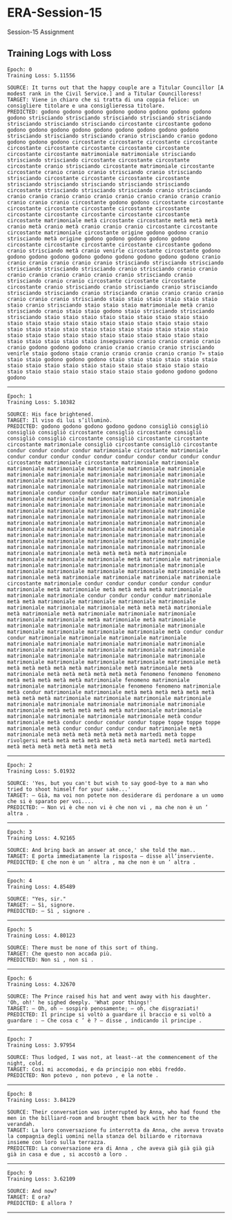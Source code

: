 # ERA-Session-15
Session-15 Assignment

## Training Logs with Loss

    Epoch: 0
    Training Loss: 5.11556

    SOURCE: It turns out that the happy couple are a Titular Councillor [A modest rank in the Civil Service.] and a Titular Councilloress!
    TARGET: Viene in chiaro che si tratta di una coppia felice: un consigliere titolare e una consiglieressa titolare.
    PREDICTED: godono godono godono godono godono godono godono godono godono strisciando strisciando strisciando strisciando strisciando strisciando strisciando strisciando circostante circostante godono godono godono godono godono godono godono godono godono godono strisciando strisciando strisciando cranio strisciando cranio godono godono godono godono circostante circostante circostante circostante circostante circostante circostante circostante circostante circostante circostante matrimoniale matrimoniale strisciando strisciando strisciando circostante circostante circostante circostante cranio strisciando circostante matrimoniale circostante circostante cranio cranio cranio strisciando cranio strisciando strisciando circostante circostante circostante circostante strisciando strisciando strisciando strisciando strisciando circostante strisciando strisciando strisciando cranio strisciando cranio cranio cranio cranio cranio cranio cranio cranio cranio cranio cranio cranio cranio circostante godono godono circostante circostante circostante circostante circostante circostante circostante circostante circostante circostante circostante circostante circostante matrimoniale metà circostante circostante metà metà metà cranio metà cranio metà cranio cranio cranio circostante circostante circostante matrimoniale circostante origine godono godono cranio strisciando metà origine godono godono godono godono godono circostante circostante circostante circostante circostante godono cranio strisciando metà cranio venirle circostante circostante godono godono godono godono godono godono godono godono godono godono cranio cranio cranio cranio cranio cranio strisciando strisciando strisciando strisciando strisciando strisciando cranio strisciando cranio cranio cranio cranio cranio cranio cranio cranio strisciando cranio strisciando cranio cranio circostante circostante circostante circostante cranio strisciando cranio strisciando cranio strisciando strisciando strisciando cranio strisciando cranio cranio cranio cranio cranio cranio cranio strisciando staio staio staio staio staio staio staio cranio strisciando staio staio staio matrimoniale metà cranio strisciando cranio staio staio godono staio strisciando strisciando strisciando staio staio staio staio staio staio staio staio staio staio staio staio staio staio staio staio staio staio staio staio staio staio staio staio staio staio staio staio staio staio staio staio staio staio staio staio staio staio staio staio staio staio staio staio staio staio staio inseguivano cranio cranio cranio cranio cranio godono godono godono cranio cranio cranio cranio strisciando venirle staio godono staio cranio cranio cranio cranio cranio ?» staio staio staio godono godono godono staio staio staio staio staio staio staio staio staio staio staio staio staio staio staio staio staio staio staio staio staio staio staio staio staio godono godono godono godono
----------
    Epoch: 1
    Training Loss: 5.10382
 
    SOURCE: His face brightened.
    TARGET: Il viso di lui s’illuminò.
    PREDICTED: godono godono godono godono godono consigliò consigliò consigliò consigliò circostante consigliò circostante consigliò consigliò consigliò circostante consigliò circostante circostante circostante matrimoniale consigliò circostante consigliò circostante condur condur condur condur matrimoniale circostante matrimoniale condur condur condur condur condur condur condur condur condur condur circostante matrimoniale circostante matrimoniale matrimoniale matrimoniale matrimoniale matrimoniale matrimoniale matrimoniale matrimoniale matrimoniale matrimoniale matrimoniale matrimoniale matrimoniale matrimoniale matrimoniale matrimoniale matrimoniale matrimoniale matrimoniale matrimoniale matrimoniale matrimoniale matrimoniale condur condur condur matrimoniale matrimoniale matrimoniale matrimoniale matrimoniale matrimoniale matrimoniale matrimoniale matrimoniale matrimoniale matrimoniale matrimoniale matrimoniale matrimoniale matrimoniale matrimoniale matrimoniale matrimoniale matrimoniale matrimoniale matrimoniale matrimoniale matrimoniale matrimoniale matrimoniale matrimoniale matrimoniale matrimoniale matrimoniale matrimoniale matrimoniale matrimoniale matrimoniale matrimoniale matrimoniale matrimoniale matrimoniale matrimoniale matrimoniale matrimoniale matrimoniale matrimoniale matrimoniale matrimoniale matrimoniale matrimoniale matrimoniale matrimoniale matrimoniale metà metà metà metà matrimoniale matrimoniale matrimoniale matrimoniale metà matrimoniale matrimoniale matrimoniale matrimoniale matrimoniale matrimoniale matrimoniale matrimoniale matrimoniale matrimoniale matrimoniale matrimoniale metà matrimoniale metà matrimoniale matrimoniale matrimoniale matrimoniale circostante matrimoniale condur condur condur condur condur condur matrimoniale metà matrimoniale metà metà metà metà matrimoniale matrimoniale matrimoniale condur condur condur condur matrimoniale metà metà matrimoniale matrimoniale matrimoniale matrimoniale matrimoniale matrimoniale matrimoniale metà metà metà matrimoniale metà matrimoniale metà matrimoniale matrimoniale matrimoniale matrimoniale matrimoniale metà matrimoniale metà matrimoniale matrimoniale matrimoniale matrimoniale matrimoniale matrimoniale matrimoniale matrimoniale matrimoniale matrimoniale metà condur condur condur matrimoniale matrimoniale matrimoniale matrimoniale matrimoniale matrimoniale matrimoniale matrimoniale matrimoniale matrimoniale matrimoniale matrimoniale matrimoniale matrimoniale matrimoniale matrimoniale matrimoniale matrimoniale matrimoniale matrimoniale matrimoniale matrimoniale matrimoniale matrimoniale metà metà metà metà metà metà matrimoniale metà matrimoniale metà matrimoniale metà metà metà metà metà metà fenomeno fenomeno fenomeno metà metà metà metà metà matrimoniale fenomeno matrimoniale matrimoniale matrimoniale matrimoniale fenomeno fenomeno matrimoniale metà condur matrimoniale matrimoniale metà metà metà metà metà metà metà metà metà matrimoniale matrimoniale matrimoniale matrimoniale matrimoniale matrimoniale matrimoniale matrimoniale matrimoniale matrimoniale metà metà metà metà metà matrimoniale matrimoniale matrimoniale matrimoniale matrimoniale matrimoniale metà condur matrimoniale metà condur condur condur condur toppe toppe toppe toppe matrimoniale metà condur condur condur condur matrimoniale metà matrimoniale metà metà metà metà metà metà martedì metà toppe rivolgersi metà metà metà metà metà metà metà martedì metà martedì metà metà metà metà metà metà metà
----------
    Epoch: 2
    Training Loss: 5.01932
    
    SOURCE: 'Yes, but you can't but wish to say good-bye to a man who tried to shoot himself for your sake...'
    TARGET: — Già, ma voi non potete non desiderare di perdonare a un uomo che si è sparato per voi....
    PREDICTED: — Non vi è che non vi è che non vi , ma che non è un ’ altra .
----------
    Epoch: 3
    Training Loss: 4.92165

    SOURCE: And bring back an answer at once,' she told the man..
    TARGET: E porta immediatamente la risposta — disse all’inserviente.
    PREDICTED: E che non è un ’ altra , ma che non è un ’ altra .
----------
    Epoch: 4
    Training Loss: 4.85489

    SOURCE: "Yes, sir."
    TARGET: — Sì, signore.
    PREDICTED: — Sì , signore .
----------
    Epoch: 5
    Training Loss: 4.80123
 
    SOURCE: There must be none of this sort of thing.
    TARGET: Che questo non accada più.
    PREDICTED: Non si , non si .
----------
    Epoch: 6
    Training Loss: 4.32670
 
    SOURCE: The Prince raised his hat and went away with his daughter. 'Oh, oh!' he sighed deeply. 'What poor things!'
    TARGET: — Oh, oh — sospirò penosamente; — oh, che disgraziati!
    PREDICTED: Il principe si voltò a guardare il braccio e si voltò a guardare : — Che cosa c ’ è ? — disse , indicando il principe .
----------
    Epoch: 7
    Training Loss: 3.97954

    SOURCE: Thus lodged, I was not, at least--at the commencement of the night, cold.
    TARGET: Così mi accomodai, e da principio non ebbi freddo.
    PREDICTED: Non potevo , non potevo , e la notte .
----------
    Epoch: 8
    Training Loss: 3.84129

    SOURCE: Their conversation was interrupted by Anna, who had found the men in the billiard-room and brought them back with her to the verandah.
    TARGET: La loro conversazione fu interrotta da Anna, che aveva trovato la compagnia degli uomini nella stanza del biliardo e ritornava insieme con loro sulla terrazza.
    PREDICTED: La conversazione era di Anna , che aveva già già già già già in casa e due , si accostò a loro .
----------
    Epoch: 9
    Training Loss: 3.62109
 
    SOURCE: And now?
    TARGET: E ora?
    PREDICTED: E allora ?
----------
